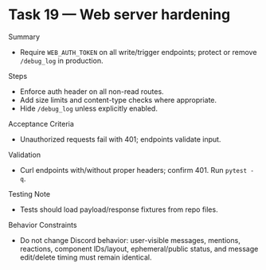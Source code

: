 # Task 19 — Web server hardening

Summary
- Require `WEB_AUTH_TOKEN` on all write/trigger endpoints; protect or remove `/debug_log` in production.

Steps
- Enforce auth header on all non-read routes.
- Add size limits and content-type checks where appropriate.
- Hide `/debug_log` unless explicitly enabled.

Acceptance Criteria
- Unauthorized requests fail with 401; endpoints validate input.

Validation
- Curl endpoints with/without proper headers; confirm 401. Run `pytest -q`.

Testing Note
- Tests should load payload/response fixtures from repo files.

Behavior Constraints
- Do not change Discord behavior: user-visible messages, mentions, reactions, component IDs/layout, ephemeral/public status, and message edit/delete timing must remain identical.
